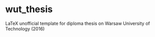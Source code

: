 # wut_thesis
LaTeX unofficial template for diploma thesis on Warsaw University of Technology (2016)
